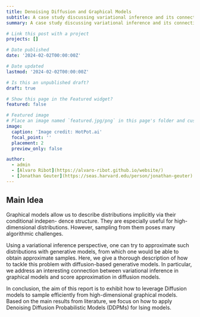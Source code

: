 ```yaml
---
title: Denoising Diffusion and Graphical Models
subtitle: A case study discussing variational inference and its connections to score approximation.
summary: A case study discussing variational inference and its connections to score approximation. 

# Link this post with a project
projects: []

# Date published
date: '2024-02-02T00:00:00Z'

# Date updated
lastmod: '2024-02-02T00:00:00Z'

# Is this an unpublished draft?
draft: true

# Show this page in the Featured widget?
featured: false

# Featured image
# Place an image named `featured.jpg/png` in this page's folder and customize its options here.
image:
  caption: 'Image credit: HotPot.ai'
  focal_point: ''
  placement: 2
  preview_only: false

author:
  - admin
  - [Alvaro Ribot](https://alvaro-ribot.github.io/website/)
  - [Jonathan Geuter](https://seas.harvard.edu/person/jonathan-geuter)
---
```


## Main Idea

Graphical models allow us to describe distributions implicitly via their conditional indepen-
dence structure. They are especially useful for high-dimensional distributions. However, sampling
from them poses many algorithmic challenges.

Using a variational inference perspective, one can try to approximate such distributions with
generative models, from which one would be able to obtain approximate samples. Here, we give
a thorough description of how to tackle this problem with diffusion-based generative models.
In particular, we address an interesting connection between variational inference in graphical
models and score approximation in diffusion models.

In conclusion, the aim of this report is to exhibit how to leverage Diffusion models to sample
efficiently from high-dimensional graphical models. Based on the main results from literature, we focus
on how to apply Denoising Diffusion Probabilistic Models (DDPMs) for Ising models.
